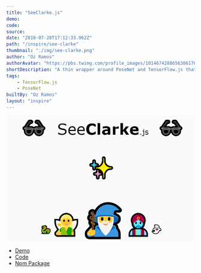 ```yaml
---
title: "SeeClarke.js"
demo:
code:
source:
date: "2018-07-28T17:12:33.962Z"
path: "/inspire/see-clarke"
thumbnail: "./img/see-clarke.png"
author: "Oz Ramos"
authorAvatar: "https://pbs.twimg.com/profile_images/1014674288656306176/Rl2YNjtL_400x400.jpg"
shortDescription: "A thin wrapper around PoseNet and TensorFlow.js that calculates head-tracked cursor positions for a variable number of users at once."
tags:
    - TensorFlow.js
    - PoseNet
builtBy: "Oz Ramos"
layout: "inspire"
---
```


![Animation](./img/see-clarke.png)

* [Demo](https://codepen.io/labofoz/full/RBWvBp)
* [Code](https://github.com/LabOfOz/SeeClarke)
* [Npm Package](https://www.npmjs.com/package)
